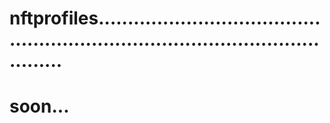 # nftprofiles....................................................................................................
# soon...
